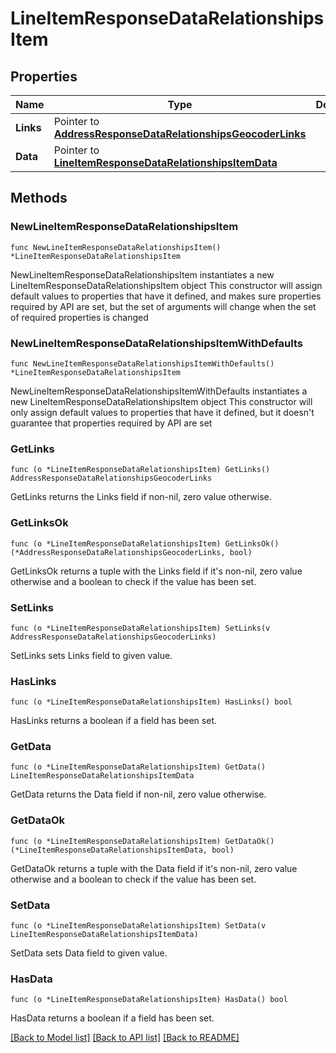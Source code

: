 # LineItemResponseDataRelationshipsItem

## Properties

Name | Type | Description | Notes
------------ | ------------- | ------------- | -------------
**Links** | Pointer to [**AddressResponseDataRelationshipsGeocoderLinks**](AddressResponseDataRelationshipsGeocoderLinks.md) |  | [optional] 
**Data** | Pointer to [**LineItemResponseDataRelationshipsItemData**](LineItemResponseDataRelationshipsItemData.md) |  | [optional] 

## Methods

### NewLineItemResponseDataRelationshipsItem

`func NewLineItemResponseDataRelationshipsItem() *LineItemResponseDataRelationshipsItem`

NewLineItemResponseDataRelationshipsItem instantiates a new LineItemResponseDataRelationshipsItem object
This constructor will assign default values to properties that have it defined,
and makes sure properties required by API are set, but the set of arguments
will change when the set of required properties is changed

### NewLineItemResponseDataRelationshipsItemWithDefaults

`func NewLineItemResponseDataRelationshipsItemWithDefaults() *LineItemResponseDataRelationshipsItem`

NewLineItemResponseDataRelationshipsItemWithDefaults instantiates a new LineItemResponseDataRelationshipsItem object
This constructor will only assign default values to properties that have it defined,
but it doesn't guarantee that properties required by API are set

### GetLinks

`func (o *LineItemResponseDataRelationshipsItem) GetLinks() AddressResponseDataRelationshipsGeocoderLinks`

GetLinks returns the Links field if non-nil, zero value otherwise.

### GetLinksOk

`func (o *LineItemResponseDataRelationshipsItem) GetLinksOk() (*AddressResponseDataRelationshipsGeocoderLinks, bool)`

GetLinksOk returns a tuple with the Links field if it's non-nil, zero value otherwise
and a boolean to check if the value has been set.

### SetLinks

`func (o *LineItemResponseDataRelationshipsItem) SetLinks(v AddressResponseDataRelationshipsGeocoderLinks)`

SetLinks sets Links field to given value.

### HasLinks

`func (o *LineItemResponseDataRelationshipsItem) HasLinks() bool`

HasLinks returns a boolean if a field has been set.

### GetData

`func (o *LineItemResponseDataRelationshipsItem) GetData() LineItemResponseDataRelationshipsItemData`

GetData returns the Data field if non-nil, zero value otherwise.

### GetDataOk

`func (o *LineItemResponseDataRelationshipsItem) GetDataOk() (*LineItemResponseDataRelationshipsItemData, bool)`

GetDataOk returns a tuple with the Data field if it's non-nil, zero value otherwise
and a boolean to check if the value has been set.

### SetData

`func (o *LineItemResponseDataRelationshipsItem) SetData(v LineItemResponseDataRelationshipsItemData)`

SetData sets Data field to given value.

### HasData

`func (o *LineItemResponseDataRelationshipsItem) HasData() bool`

HasData returns a boolean if a field has been set.


[[Back to Model list]](../README.md#documentation-for-models) [[Back to API list]](../README.md#documentation-for-api-endpoints) [[Back to README]](../README.md)



